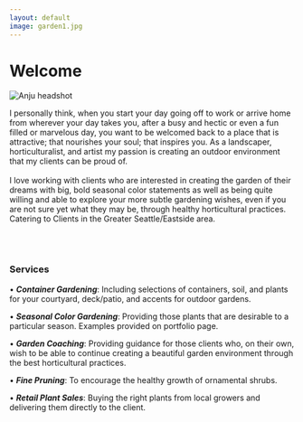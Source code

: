 ```yaml
---
layout: default
image: garden1.jpg
---
```


# Welcome

<img src="{{ site.baseurl }}/assets/headshot.jpg" alt="Anju headshot" class="profile-pic"/>

I personally think, when you start your day going off to work or arrive home from wherever your day takes you, after a busy and hectic or even a fun filled or marvelous day, you want to be welcomed back to a place that is attractive; that nourishes your soul; that inspires you. As a landscaper, horticulturalist, and artist my passion is creating an outdoor environment that my clients can be proud of. 
<br><br/>
I love working with clients who are interested in creating the garden of their dreams with big, bold seasonal color statements as well as being quite willing and able to explore your more subtle gardening wishes, even if you are not sure yet what they may be, through healthy horticultural practices. Catering to Clients in the Greater Seattle/Eastside area.

<br><br/>
### Services

•	***Container Gardening***: Including selections of containers, soil, and plants for your courtyard, deck/patio, and accents for outdoor gardens.

•	***Seasonal Color Gardening***: Providing those plants that are desirable to a particular season. Examples provided on portfolio page. 

•	***Garden Coaching***: Providing guidance for those clients who, on their own, wish to be able to continue creating a beautiful garden environment through the best horticultural practices.

•	***Fine Pruning***: To encourage the healthy growth of ornamental shrubs.

•	***Retail Plant Sales***: Buying the right plants from local growers and delivering them directly to the client.

<br/>
